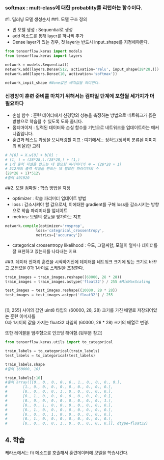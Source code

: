 ### softmax : mult-class에 대한 probablity를 리턴하는 함수이다.

#1. 딥러닝 모델 생성순서
##1. 모델 구조 정의
- 빈 모델 생성 : Sequential로 생성
- add 메소드를 통해 layer를 하나씩 추가
- Dense layer가 있는 경우, 첫 layer는 반드시 input_shape를 지정해야한다.

``` python
from tensorflow.keras import models
from tensorflow.keras import layers

network = models.Sequential()
network.add(layers.Dense(512, activation='relu', input_shape(28*28,)))
network.add(layers.Dense(10, activation='softmax'))

network_inpit_shape #None값은 배치값을 의미한다.
```

### 신경망이 훈련 준비를 마치기 위해서는 컴파일 단계에 포함될 세가지가 더 필요하다
- 손실 함수 : 훈련 데이터에서 신경망의 성능을 측정하는 방법으로 네트워크가 옳은 방향으로 학습될 수 있도록 도와 줍니다.
- 옵티마이저 : 입력된 데이터와 손실 함수를 기반으로 네트워크를 업데이트하는 메커니즘입니다.
- 훈련과 테스트 과정을 모니터링할 지표 : 여기에서는 정확도(정확히 분류된 이미지의 비율)만 고려

 ```python
# h[0] = X.w[0] + b[0] : 
# (1, ) = (28*28,).(28*28,) + (1,)
# 1개 출력 픽셀을 만드는 데 필요한 파라미터의 수 = (28*28 + 1)
# 512개의 출력 픽셀을 만드는 데 필요한 파라미터의 수
(28*28 + 1)*512\
#출력 401920
```

##2. 모델 컴파일 : 학습 방법을 지정
- optimizer : 학습 파리미터 업데이트 방법
- loss : 감소시켜야 할 값으로서, 이에대한 gradient를 구해 loss를 감소시키는 방향으로 학습 파리미터를 업데이트
- metrics: 모델의 성능을 평가하는 지표

```python
network.compile(optimizer='rmsprop',
	          loss='categrical_crossentropy',
	          metrics=['accuracy'])
```

* categorical crossentropy
likelihood : 우도, 그럴싸함, 모델이 얼마나 데이터를 잘 표현하고 있는지를 나타내는 지표

##3. 데이터 전처리
훈련을 시작하기전에 데이터를 네트워크 크기에 맞는 크기로 바꾸고 모든값을 0과 1사이로 스케일을 조정한다.
```python
train_images = train_images.reshape((60000, 28 * 28))
train_images = train_images.astype('float32') / 255 #MinMaxScaling

test_images = test_images.reshape((10000, 28 * 28))
test_images = test_images.astype('float32') / 255
```
<br> [0, 255] 사이의 값인 uint8 타입의 (60000, 28, 28) 크기를 가진 배열로 저장되어있는 훈련 이미지를</br>
0과 1시이의 값을 가지는 float32 타입의 (60000, 28 * 28) 크기의 배열로 변경.

또한 레이블을 범주형으로 인코딩 해야함.(뒷부분 참고)
```python
from tensorflow.keras.utils import to_categorical

train_labels = to_categorical(train_labels)
test_labels = to_categorical(test_labels)

train_labels.shape
#출력 (60000, 10)
```
```python
train_labels[:10]
#출력 array([[0., 0., 0., 0., 0., 1., 0., 0., 0., 0.],
#       [1., 0., 0., 0., 0., 0., 0., 0., 0., 0.],
#       [0., 0., 0., 0., 1., 0., 0., 0., 0., 0.],
#       [0., 1., 0., 0., 0., 0., 0., 0., 0., 0.],
#       [0., 0., 0., 0., 0., 0., 0., 0., 0., 1.],
#       [0., 0., 1., 0., 0., 0., 0., 0., 0., 0.],
#       [0., 1., 0., 0., 0., 0., 0., 0., 0., 0.],
#       [0., 0., 0., 1., 0., 0., 0., 0., 0., 0.],
#       [0., 1., 0., 0., 0., 0., 0., 0., 0., 0.],
#       [0., 0., 0., 0., 1., 0., 0., 0., 0., 0.]], dtype=float32)
```

## 4. 학습
케라스에서는 fit 메소드를 호출해서 훈련데이터에 모델을 학습시킨다.
